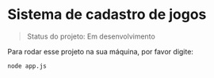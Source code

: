 # Sistema de cadastro de jogos

> Status do projeto: Em desenvolvimento

Para rodar esse projeto na sua máquina, por favor digite:

````
node app.js
````
